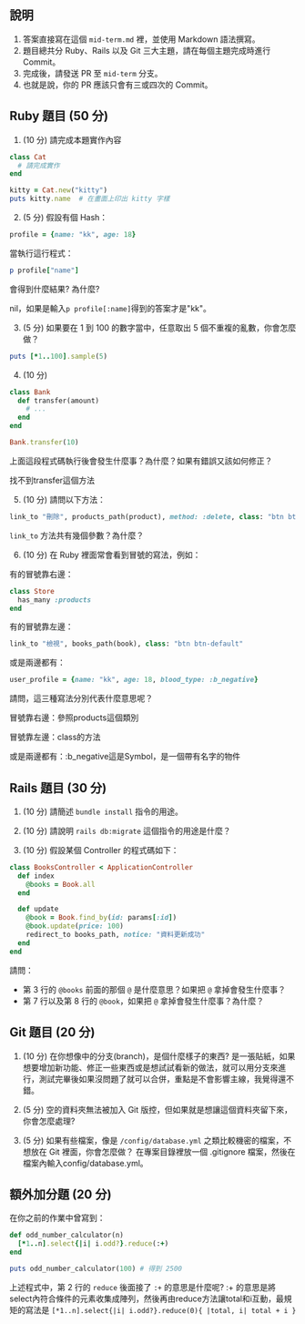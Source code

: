 ## 說明

1. 答案直接寫在這個 `mid-term.md` 裡，並使用 Markdown 語法撰寫。
1. 題目總共分 Ruby、Rails 以及 Git 三大主題，請在每個主題完成時進行 Commit。
1. 完成後，請發送 PR 至 `mid-term` 分支。
1. 也就是說，你的 PR 應該只會有三或四次的 Commit。

## Ruby 題目 (50 分)

1. (10 分) 請完成本題實作內容

```ruby
class Cat
  # 請完成實作
end

kitty = Cat.new("kitty")
puts kitty.name  # 在畫面上印出 kitty 字樣
```

2. (5 分) 假設有個 Hash：

```ruby
profile = {name: "kk", age: 18}
```

當執行這行程式：

```ruby
p profile["name"]
```

會得到什麼結果? 為什麼?

nil，如果是輸入```p profile[:name]```得到的答案才是"kk"。

3. (5 分) 如果要在 1 到 100 的數字當中，任意取出 5 個不重複的亂數，你會怎麼做？

```ruby
puts [*1..100].sample(5)
```

4. (10 分)
```ruby
class Bank
  def transfer(amount)
    # ...
  end
end

Bank.transfer(10)
```

上面這段程式碼執行後會發生什麼事？為什麼？如果有錯誤又該如何修正？

找不到transfer這個方法

5. (10 分) 請問以下方法：

```ruby
link_to "刪除", products_path(product), method: :delete, class: "btn btn-default"
```

`link_to` 方法共有幾個參數？為什麼？

6. (10 分) 在 Ruby 裡面常會看到冒號的寫法，例如：

有的冒號靠右邊：

```ruby
class Store
  has_many :products
end
```

有的冒號靠左邊：

```ruby
link_to "檢視", books_path(book), class: "btn btn-default"
```

或是兩邊都有：

```ruby
user_profile = {name: "kk", age: 18, blood_type: :b_negative}
```

請問，這三種寫法分別代表什麼意思呢？

冒號靠右邊：參照products這個類別

冒號靠左邊：class的方法

或是兩邊都有：:b_negative這是Symbol，是一個帶有名字的物件



## Rails 題目 (30 分)

1. (10 分) 請簡述 `bundle install` 指令的用途。

2. (10 分) 請說明 `rails db:migrate` 這個指令的用途是什麼？

3. (10 分) 假設某個 Controller 的程式碼如下：

```ruby
class BooksController < ApplicationController
  def index
    @books = Book.all
  end

  def update
    @book = Book.find_by(id: params[:id])
    @book.update(price: 100)
    redirect_to books_path, notice: "資料更新成功"
  end
end
```

請問：
- 第 3 行的 `@books` 前面的那個 `@` 是什麼意思？如果把 `@` 拿掉會發生什麼事？
- 第 7 行以及第 8 行的 `@book`，如果把 `@` 拿掉會發生什麼事？為什麼？

## Git 題目 (20 分)

1. (10 分) 在你想像中的分支(branch)，是個什麼樣子的東西?
是一張貼紙，如果想要增加新功能、修正一些東西或是想試試看新的做法，就可以用分支來進行，測試完畢後如果沒問題了就可以合併，重點是不會影響主線，我覺得還不錯。

1. (5 分) 空的資料夾無法被加入 Git 版控，但如果就是想讓這個資料夾留下來，你會怎麼處理?

2. (5 分) 如果有些檔案，像是 `/config/database.yml` 之類比較機密的檔案，不想放在 Git 裡面，你會怎麼做？
在專案目錄裡放一個 .gitignore 檔案，然後在檔案內輸入config/database.yml。

## 額外加分題 (20 分)

在你之前的作業中曾寫到：

```ruby
def odd_number_calculator(n)
  [*1..n].select{|i| i.odd?}.reduce(:+)
end

puts odd_number_calculator(100) # 得到 2500
```

上述程式中，第 2 行的 `reduce` 後面接了 `:+` 的意思是什麼呢?
:+ 的意思是將select內符合條件的元素收集成陣列，然後再由reduce方法讓total和i互動，最規矩的寫法是
```[*1..n].select{|i| i.odd?}.reduce(0){ |total, i| total + i }```


